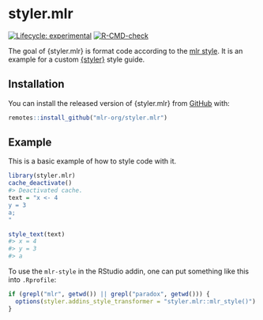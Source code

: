 
<!-- README.md is generated from README.Rmd. Please edit that file -->

# styler.mlr

<!-- badges: start -->

[![Lifecycle:
experimental](https://img.shields.io/badge/lifecycle-experimental-orange.svg)](https://lifecycle.r-lib.org/articles/stages.html#experimental)
[![R-CMD-check](https://github.com/mlr-org/styler.mlr/workflows/R-CMD-check/badge.svg)](https://github.com/mlr-org/styler.mlr/actions)
<!-- badges: end -->

The goal of {styler.mlr} is format code according to the [mlr
style](https://github.com/mlr-org/mlr3/wiki/Style-Guide). It is an
example for a custom [{styler}](https://styler.r-lib.org) style guide.

## Installation

You can install the released version of {styler.mlr} from
[GitHub](https://github.com) with:

``` r
remotes::install_github("mlr-org/styler.mlr")
```

## Example

This is a basic example of how to style code with it.

``` r
library(styler.mlr)
cache_deactivate()
#> Deactivated cache.
text = "x <- 4
y = 3
a;
"

style_text(text)
#> x = 4
#> y = 3
#> a
```

To use the `mlr-style` in the RStudio addin, one can put something like
this into `.Rprofile`:

``` r
if (grepl("mlr", getwd()) || grepl("paradox", getwd())) {
  options(styler.addins_style_transformer = "styler.mlr::mlr_style()")
}
```
